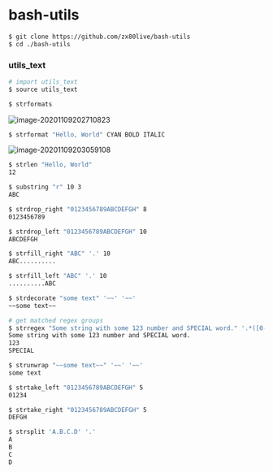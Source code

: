 # bash-utils

```bash
$ git clone https://github.com/zx80live/bash-utils
$ cd ./bash-utils

```



### utils_text

```bash
# import utils_text
$ source utils_text
```



```bash
$ strformats
```



![image-20201109202710823](/home/pav/.config/Typora/typora-user-images/image-20201109202710823.png)

```bash
$ strformat "Hello, World" CYAN BOLD ITALIC
```

![image-20201109203059108](/home/pav/.config/Typora/typora-user-images/image-20201109203059108.png)

```bash
$ strlen "Hello, World"
12
```

```bash
$ substring "r" 10 3
ABC
```

```bash
$ strdrop_right "0123456789ABCDEFGH" 8
0123456789
```

```bash
$ strdrop_left "0123456789ABCDEFGH" 10
ABCDEFGH
```

```bash
$ strfill_right "ABC" '.' 10
ABC..........
```

```bash
$ strfill_left "ABC" '.' 10
..........ABC
```

```bash
$ strdecorate "some text" '~~' '~~'
~~some text~~
```

```bash
# get matched regex groups
$ strregex "Some string with some 123 number and SPECIAL word." '.*([0-9]{3}).*(SPECIAL).*'
Some string with some 123 number and SPECIAL word.
123
SPECIAL
```

```bash
$ strunwrap "~~some text~~" '~~' '~~'
some text
```

```bash
$ strtake_left "0123456789ABCDEFGH" 5
01234
```

```bash
$ strtake_right "0123456789ABCDEFGH" 5
DEFGH
```

```bash
$ strsplit 'A.B.C.D' '.'
A
B
C
D
```
